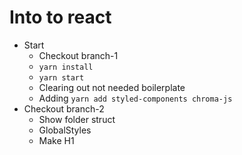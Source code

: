 # Into to react
- Start
  - Checkout branch-1
  - `yarn install`
  - `yarn start`
  - Clearing out not needed boilerplate
  - Adding `yarn add styled-components chroma-js`
- Checkout branch-2
  - Show folder struct
  - GlobalStyles
  - Make H1